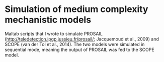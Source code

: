 # Simulation of medium complexity mechanistic models


Maltab scripts that I wrote to simulate PROSAIL (http://teledetection.ipgp.jussieu.fr/prosail/; Jacquemoud et al., 2009) and SCOPE (van der Tol et al., 2014). The two models were simulated in sequential mode, meaning the output of PROSAIL was fed to the SCOPE model.  
